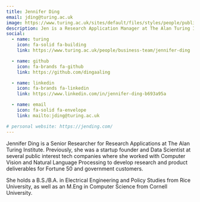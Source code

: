 ```yaml
---
title: Jennifer Ding
email: jding@turing.ac.uk
image: https://www.turing.ac.uk/sites/default/files/styles/people/public/2021-11/jd_headshot.png
description: Jen is a Research Application Manager at The Alan Turing Institute.
social:
  - name: turing
    icon: fa-solid fa-building
    link: https://www.turing.ac.uk/people/business-team/jennifer-ding

  - name: github
    icon: fa-brands fa-github
    link: https://github.com/dingaaling

  - name: linkedin
    icon: fa-brands fa-linkedin
    link: https://www.linkedin.com/in/jennifer-ding-b693a95a

  - name: email
    icon: fa-solid fa-envelope
    link: mailto:jding@turing.ac.uk

# personal website: https://jending.com/
---
```


Jennifer Ding is a Senior Researcher for Research Applications at The Alan Turing Institute. Previously, she was a startup founder and Data Scientist at several public interest tech companies where she worked with Computer Vision and Natural Language Processing to develop research and product deliverables for Fortune 50 and government customers.

She holds a B.S./B.A. in Electrical Engineering and Policy Studies from Rice University, as well as an M.Eng in Computer Science from Cornell University.
